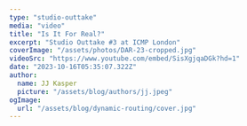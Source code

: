 ```yaml
---
type: "studio-outtake"
media: "video"
title: "Is It For Real?"
excerpt: "Studio Outtake #3 at ICMP London"
coverImage: "/assets/photos/DAR-23-cropped.jpg"
videoSrc: "https://www.youtube.com/embed/SisXgjqaDGk?hd=1"
date: "2023-10-16T05:35:07.322Z"
author:
  name: JJ Kasper
  picture: "/assets/blog/authors/jj.jpeg"
ogImage:
  url: "/assets/blog/dynamic-routing/cover.jpg"
---
```

